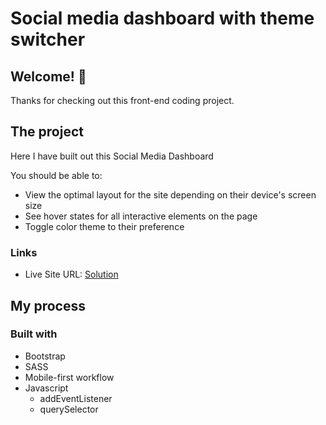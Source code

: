 # Social media dashboard with theme switcher

## Welcome! 👋

Thanks for checking out this front-end coding project.

## The project

Here I have built out this Social Media Dashboard

You should be able to:

- View the optimal layout for the site depending on their device's screen size
- See hover states for all interactive elements on the page
- Toggle color theme to their preference

### Links

- Live Site URL: [Solution](https://social-dashboard-mu.vercel.app/)


## My process

### Built with

- Bootstrap
- SASS
- Mobile-first workflow
- Javascript
  - addEventListener
  - querySelector

